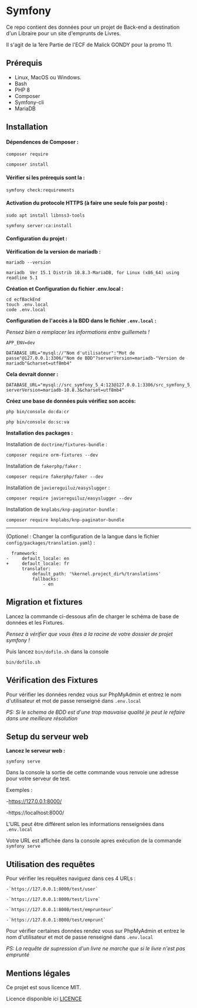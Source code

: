 # Symfony

Ce repo contient des données pour un projet de Back-end a destination d'un Libraire pour un site d'emprunts de Livres.

 Il s'agit de la 1ère Partie de l'ECF de Malick GONDY pour la promo 11.

## Prérequis

* Linux, MacOS ou Windows.
* Bash
* PHP 8
* Composer
* Symfony-cli
* MariaDB

## Installation

#### Dépendences de Composer :

`composer require`

`composer install`

#### Vérifier si les prérequis sont la :

```
symfony check:requirements
```

#### Activation du protocole HTTPS (à faire une seule fois par poste) :

```
sudo apt install libnss3-tools
```

```
symfony server:ca:install
```

#### Configuration du projet :

**Vérification de la version de mariadb :**

```
mariadb --version
```

```
mariadb  Ver 15.1 Distrib 10.8.3-MariaDB, for Linux (x86_64) using readline 5.1
```

**Création et Configuration du fichier .env.local :**

```
cd ecfBackEnd
touch .env.local
code .env.local
```

**Configuration de l'accès à la BDD dans le fichier `.env.local` :**

*Pensez bien a remplacer les informations entre guillemets !*

```
APP_ENV=dev
```

```
DATABASE_URL="mysql://"Nom d'utilisateur":"Mot de passe"@127.0.0.1:3306/"Nom de BDD"?serverVersion=mariadb-"Version de mariadb"&charset=utf8mb4"
```

**Cela devrait donner :**

```
DATABASE_URL="mysql://src_symfony_5_4:123@127.0.0.1:3306/src_symfony_5_4?serverVersion=mariadb-10.8.3&charset=utf8mb4"
```

**Créez une base de données puis vérifiez son accés:**

```
php bin/console do:da:cr
```

```
php bin/console do:sc:va
```

**Installation des packages :**

Installation de `doctrine/fixtures-bundle` :

```
composer require orm-fixtures --dev
```

Installation de `fakerphp/faker` :

```
composer require fakerphp/faker --dev
```

Installation de `javiereguiluz/easyslugger` :

```
composer require javiereguiluz/easyslugger --dev
```

Installation de `knplabs/knp-paginator-bundle` :

```
composer require knplabs/knp-paginator-bundle
```

---

(Optionel : Changer la configuration de la langue dans le fichier `config/packages/translation.yaml`) :

```
  framework:
-     default_locale: en
+     default_locale: fr
      translator:
          default_path: '%kernel.project_dir%/translations'
          fallbacks:
              - en
```

## Migration et fixtures

Lancez  la commande ci-dessous afin de charger le schéma de base de données et les Fixtures.

*Pensez à vérifier que vous êtes a la racine de votre dossier de projet symfony !*

Puis lancez `bin/dofilo.sh` dans la console

` bin/dofilo.sh `

## Vérification des Fixtures

Pour vérifier les données rendez vous sur PhpMyAdmin et entrez le nom d'utilisateur et mot de passe renseigné dans `.env.local`

*PS: Si le schema de BDD est d'une trop mauvaise qualité je peut le refaire dans une meilleure résolution*

## Setup du serveur web

**Lancez le serveur web :**

```
symfony serve
```

Dans la console la sortie de cette commande vous renvoie une adresse pour votre serveur de test.

Exemples :

   -https://127.0.0.1:8000/

   -https://localhost:8000/

L'URL peut être différent selon les informations renseignées dans `.env.local `

Votre URL est affichée dans la console apres exécution de la commande `symfony serve`

## Utilisation des requêtes

Pour vérifier les requêtes naviguez dans ces 4 URLs :

    -`https://127.0.0.1:8000/test/user`

    -`https://127.0.0.1:8000/test/livre`

    -`https://127.0.0.1:8000/test/emprunteur`

    -`https://127.0.0.1:8000/test/emprunt`

Pour vérifier certaines données rendez vous sur PhpMyAdmin et entrez le nom d'utilisateur et mot de passe renseigné dans `.env.local`

*PS: La requête de supression d'un livre ne marche que si le livre n'est pas emprunté*

## Mentions légales

Ce projet est sous licence MIT.

Licence disponible ici [LICENCE](LICENCE)
